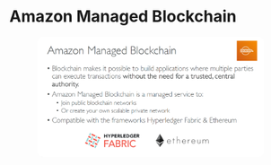 # Amazon Managed Blockchain

<div style="text-align: center;">
  <img src="images/aws-managed-blockchain.png" alt="aws-managed-blockchain" style="border-radius: 10px; width: 80%;" />
</div>

